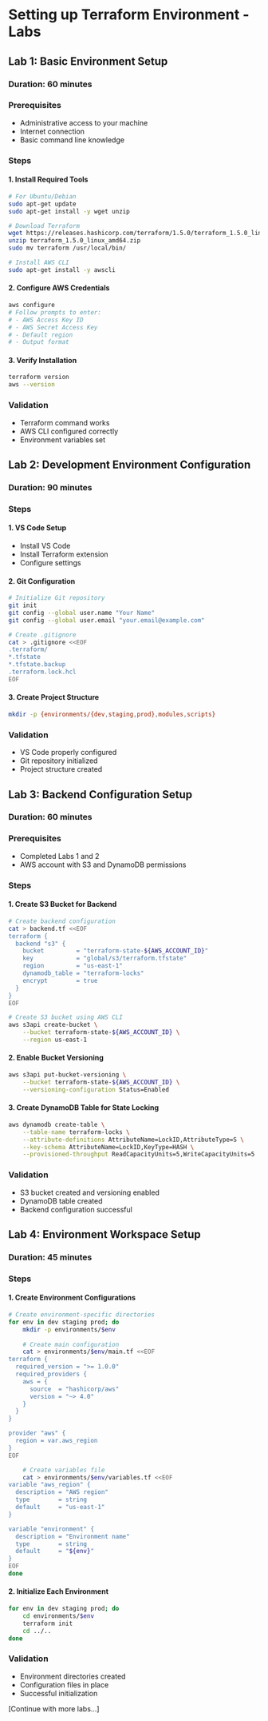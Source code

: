 # Setting up Terraform Environment - Labs

## Lab 1: Basic Environment Setup
### Duration: 60 minutes

### Prerequisites
- Administrative access to your machine
- Internet connection
- Basic command line knowledge

### Steps

#### 1. Install Required Tools
```bash
# For Ubuntu/Debian
sudo apt-get update
sudo apt-get install -y wget unzip

# Download Terraform
wget https://releases.hashicorp.com/terraform/1.5.0/terraform_1.5.0_linux_amd64.zip
unzip terraform_1.5.0_linux_amd64.zip
sudo mv terraform /usr/local/bin/

# Install AWS CLI
sudo apt-get install -y awscli
```

#### 2. Configure AWS Credentials
```bash
aws configure
# Follow prompts to enter:
# - AWS Access Key ID
# - AWS Secret Access Key
# - Default region
# - Output format
```

#### 3. Verify Installation
```bash
terraform version
aws --version
```

### Validation
- Terraform command works
- AWS CLI configured correctly
- Environment variables set

## Lab 2: Development Environment Configuration
### Duration: 90 minutes

### Steps

#### 1. VS Code Setup
- Install VS Code
- Install Terraform extension
- Configure settings

#### 2. Git Configuration
```bash
# Initialize Git repository
git init
git config --global user.name "Your Name"
git config --global user.email "your.email@example.com"

# Create .gitignore
cat > .gitignore <<EOF
.terraform/
*.tfstate
*.tfstate.backup
.terraform.lock.hcl
EOF
```

#### 3. Create Project Structure
```bash
mkdir -p {environments/{dev,staging,prod},modules,scripts}
```

### Validation
- VS Code properly configured
- Git repository initialized
- Project structure created

## Lab 3: Backend Configuration Setup
### Duration: 60 minutes

### Prerequisites
- Completed Labs 1 and 2
- AWS account with S3 and DynamoDB permissions

### Steps

#### 1. Create S3 Bucket for Backend
```bash
# Create backend configuration
cat > backend.tf <<EOF
terraform {
  backend "s3" {
    bucket         = "terraform-state-${AWS_ACCOUNT_ID}"
    key            = "global/s3/terraform.tfstate"
    region         = "us-east-1"
    dynamodb_table = "terraform-locks"
    encrypt        = true
  }
}
EOF

# Create S3 bucket using AWS CLI
aws s3api create-bucket \
    --bucket terraform-state-${AWS_ACCOUNT_ID} \
    --region us-east-1
```

#### 2. Enable Bucket Versioning
```bash
aws s3api put-bucket-versioning \
    --bucket terraform-state-${AWS_ACCOUNT_ID} \
    --versioning-configuration Status=Enabled
```

#### 3. Create DynamoDB Table for State Locking
```bash
aws dynamodb create-table \
    --table-name terraform-locks \
    --attribute-definitions AttributeName=LockID,AttributeType=S \
    --key-schema AttributeName=LockID,KeyType=HASH \
    --provisioned-throughput ReadCapacityUnits=5,WriteCapacityUnits=5
```

### Validation
- S3 bucket created and versioning enabled
- DynamoDB table created
- Backend configuration successful

## Lab 4: Environment Workspace Setup
### Duration: 45 minutes

### Steps

#### 1. Create Environment Configurations
```bash
# Create environment-specific directories
for env in dev staging prod; do
    mkdir -p environments/$env
    
    # Create main configuration
    cat > environments/$env/main.tf <<EOF
terraform {
  required_version = ">= 1.0.0"
  required_providers {
    aws = {
      source  = "hashicorp/aws"
      version = "~> 4.0"
    }
  }
}

provider "aws" {
  region = var.aws_region
}
EOF

    # Create variables file
    cat > environments/$env/variables.tf <<EOF
variable "aws_region" {
  description = "AWS region"
  type        = string
  default     = "us-east-1"
}

variable "environment" {
  description = "Environment name"
  type        = string
  default     = "${env}"
}
EOF
done
```

#### 2. Initialize Each Environment
```bash
for env in dev staging prod; do
    cd environments/$env
    terraform init
    cd ../..
done
```

### Validation
- Environment directories created
- Configuration files in place
- Successful initialization

[Continue with more labs...]
